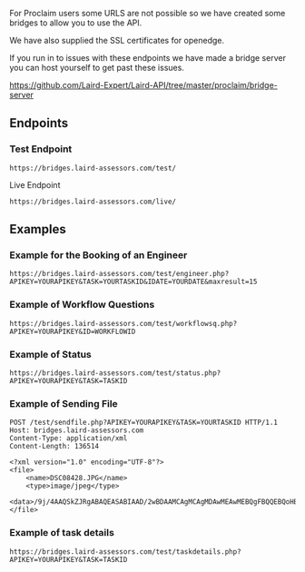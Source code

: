 For Proclaim users some URLS are not possible so we have created some bridges to allow you to use the API.

We have also supplied the SSL certificates for openedge.

If you run in to issues with these endpoints we have made a bridge server you can host yourself to get past these issues.

https://github.com/Laird-Expert/Laird-API/tree/master/proclaim/bridge-server

Endpoints
 ---

### Test Endpoint

```
https://bridges.laird-assessors.com/test/
```

Live Endpoint

```
https://bridges.laird-assessors.com/live/
```


Examples
---


### Example for the Booking of an Engineer


```
https://bridges.laird-assessors.com/test/engineer.php?APIKEY=YOURAPIKEY&TASK=YOURTASKID&IDATE=YOURDATE&maxresult=15
```



### Example of Workflow Questions


```
https://bridges.laird-assessors.com/test/workflowsq.php?APIKEY=YOURAPIKEY&ID=WORKFLOWID
```


### Example of Status


```
https://bridges.laird-assessors.com/test/status.php?APIKEY=YOURAPIKEY&TASK=TASKID
```

### Example of Sending File

```
POST /test/sendfile.php?APIKEY=YOURAPIKEY&TASK=YOURTASKID HTTP/1.1
Host: bridges.laird-assessors.com
Content-Type: application/xml
Content-Length: 136514

<?xml version="1.0" encoding="UTF-8"?>
<file>
    <name>DSC08428.JPG</name>
    <type>image/jpeg</type>
    <data>/9j/4AAQSkZJRgABAQEASABIAAD/2wBDAAMCAgMCAgMDAwMEAwMEBQgFBQQEBQoHBwYIDAoMDAsKCwsNDhIQDQ4RDgsLEBYQERMUFRUVDA8XGBYUGBIUFRT/2wBDAQMEBAUEBQkFBQkUDQsNFBQUFBQUFBQUFBQUFBQUFBQUFBQUFBQUFBQUFBQUFBQUFBQUFBQUFBQUFBQUFBQUFBT/wAARCAJTAlgDASIAAhEBAxEB/8QAHQAAAAcBAQEAAAAAAAAAAAAAAgMEBQYHCAABCf</data>
</file>
```

### Example of task details


```
https://bridges.laird-assessors.com/test/taskdetails.php?APIKEY=YOURAPIKEY&TASK=TASKID
```
